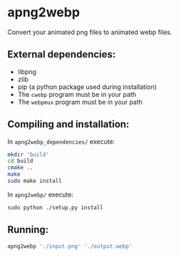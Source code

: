 
apng2webp
=============

Convert your animated png files to animated webp files.

## External dependencies:

- libpng
- zlib
- pip (a python package used during installation)
- The `cwebp` program must be in your path
- The `webpmux` program must be in your path

## Compiling and installation:

In `apng2webp_dependencies/` execute:

```bash
mkdir 'build'
cd build
cmake ..
make
sudo make install
```

In `apng2webp/` execute:

```bash
sudo python ./setup.py install
```

## Running:

```bash
apng2webp './input.png' './output.webp'
```

